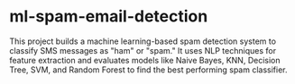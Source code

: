 # ml-spam-email-detection
This project builds a machine learning-based spam detection system to classify SMS messages as "ham" or "spam." It uses NLP techniques for feature extraction and evaluates models like Naive Bayes, KNN, Decision Tree, SVM, and Random Forest to find the best performing spam classifier.
